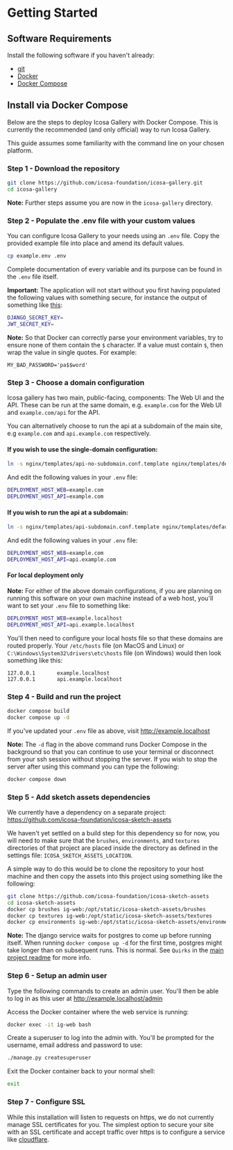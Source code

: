 # Getting Started

## Software Requirements

Install the following software if you haven't already:

- [git](https://git-scm.com/)
- [Docker](https://docs.docker.com/engine/install/)
- [Docker Compose](https://docs.docker.com/compose/install/)


## Install via Docker Compose

Below are the steps to deploy Icosa Gallery with Docker Compose. This is currently the recommended (and only official) way to run Icosa Gallery.

This guide assumes some familiarity with the command line on your chosen platform.

### Step 1 - Download the repository

``` bash
git clone https://github.com/icosa-foundation/icosa-gallery.git
cd icosa-gallery
```

**Note:** Further steps assume you are now in the `icosa-gallery` directory.

### Step 2 - Populate the .env file with your custom values

You can configure Icosa Gallery to your needs using an `.env` file. Copy the provided example file into place and amend its default values.

``` bash
cp example.env .env
```

Complete documentation of every variable and its purpose can be found in the `.env` file itself.

**Important:** The application will not start without you first having populated the following values
with something secure, for instance the output of something like [this](https://django-secret-key-generator.netlify.app/):

``` bash
DJANGO_SECRET_KEY=
JWT_SECRET_KEY=
```

**Note:** So that Docker can correctly parse your environment variables, try to ensure none of them contain the `$` character. If a value must contain `$`, then wrap the value in single quotes. For example:

`MY_BAD_PASSWORD='pa$$word'`

### Step 3 - Choose a domain configuration

Icosa gallery has two main, public-facing, components: The Web UI and the API. These can be run at the same domain, e.g. `example.com` for the Web UI and `example.com/api` for the API.

You can alternatively choose to run the api at a subdomain of the main site, e.g `example.com` and `api.example.com` respectively.

#### If you wish to use the single-domain configuration:

``` bash
ln -s nginx/templates/api-no-subdomain.conf.template nginx/templates/default.conf.template
```

And edit the following values in your `.env` file:

``` bash
DEPLOYMENT_HOST_WEB=example.com
DEPLOYMENT_HOST_API=example.com
```

#### If you wish to run the api at a subdomain:

``` bash
ln -s nginx/templates/api-subdomain.conf.template nginx/templates/default.conf.template
```

And edit the following values in your `.env` file:

``` bash
DEPLOYMENT_HOST_WEB=example.com
DEPLOYMENT_HOST_API=api.example.com
```

#### For local deployment only

**Note:** For either of the above domain configurations, if you are planning on running this software on your own machine instead of a web host, you'll want to set your `.env` file to something like:

``` bash
DEPLOYMENT_HOST_WEB=example.localhost
DEPLOYMENT_HOST_API=api.example.localhost
```

You'll then need to configure your local hosts file so that these domains are routed properly. Your `/etc/hosts` file (on MacOS and Linux) or `C:\Windows\System32\drivers\etc\hosts` file (on Windows) would then look something like this:

```
127.0.0.1       example.localhost
127.0.0.1       api.example.localhost
```

### Step 4 - Build and run the project

``` bash
docker compose build
docker compose up -d
```

If you've updated your `.env` file as above, visit http://example.localhost

**Note:** The `-d` flag in the above command runs Docker Compose in the background so that you can continue to use your terminal or disconnect from your ssh session without stopping the server. If you wish to stop the server after using this command you can type the following:

``` bash
docker compose down
```

### Step 5 - Add sketch assets dependencies

We currently have a dependency on a separate project: https://github.com/icosa-foundation/icosa-sketch-assets

We haven't yet settled on a build step for this dependency so for now, you will need to make sure that the `brushes`, `environments`, and `textures` directories of that project are placed inside the directory as defined in the settings file: `ICOSA_SKETCH_ASSETS_LOCATION`.

A simple way to do this would be to clone the repository to your host machine and then copy the assets into this project using something like the following:

``` bash
git clone https://github.com/icosa-foundation/icosa-sketch-assets
cd icosa-sketch-assets
docker cp brushes ig-web:/opt/static/icosa-sketch-assets/brushes
docker cp textures ig-web:/opt/static/icosa-sketch-assets/textures
docker cp environments ig-web:/opt/static/icosa-sketch-assets/environments
```

**Note:** The django service waits for postgres to come up before running itself. When running `docker compose up -d` for the first time, postgres might take longer than on subsequent runs. This is normal. See `Quirks` in the [main project readme](./README.md) for more info.

### Step 6 - Setup an admin user

Type the following commands to create an admin user. You'll then be able to log in as this user at http://example.localhost/admin

Access the Docker container where the web service is running:

``` bash
docker exec -it ig-web bash
```

Create a superuser to log into the admin with. You'll be prompted for the username, email address and password to use:

``` bash
./manage.py createsuperuser
```

Exit the Docker container back to your normal shell:

``` bash
exit
```

### Step 7 - Configure SSL

While this installation will listen to requests on https, we do not currently manage SSL certificates for you. The simplest option to secure your site with an SSL certificate and accept traffic over https is to configure a service like [cloudflare](cloudflare.com).

